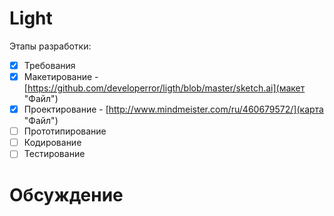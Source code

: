 Light
============
Этапы разработки:
- [x] Требования
- [x] Макетирование - [https://github.com/developerror/ligth/blob/master/sketch.ai](макет "Файл")
- [x] Проектирование - [http://www.mindmeister.com/ru/460679572/](карта "Файл")
- [ ] Прототипирование
- [ ] Кодирование
- [ ] Тестирование

Обсуждение
==========
